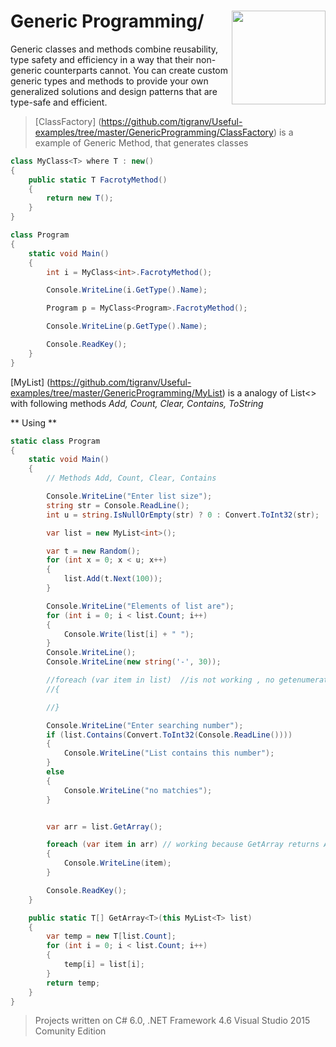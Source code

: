 # Generic Programming/  <img src="https://cloud.githubusercontent.com/assets/24522089/21962098/41a510c8-db36-11e6-95ef-eb392a0a1919.png" align="right" width="150px" height="150px" /> 

Generic classes and methods combine reusability, type safety and efficiency in a way that their non-generic counterparts cannot. You can create custom generic types and methods to provide your own generalized solutions and design patterns that are type-safe and efficient.


> [ClassFactory] (https://github.com/tigranv/Useful-examples/tree/master/GenericProgramming/ClassFactory) is a example of Generic Method, that generates classes 


```c#
class MyClass<T> where T : new()
{
    public static T FacrotyMethod()
    {
        return new T();
    }
}

class Program
{
    static void Main()
    {
        int i = MyClass<int>.FacrotyMethod();

        Console.WriteLine(i.GetType().Name);

        Program p = MyClass<Program>.FacrotyMethod();

        Console.WriteLine(p.GetType().Name);

        Console.ReadKey();
    }
}
```

[MyList] (https://github.com/tigranv/Useful-examples/tree/master/GenericProgramming/MyList) is a analogy of List<> with following methods *Add, Count, Clear, Contains, ToString*



** Using **

```c#
static class Program
{
    static void Main()
    {
        // Methods Add, Count, Clear, Contains

        Console.WriteLine("Enter list size");
        string str = Console.ReadLine();
        int u = string.IsNullOrEmpty(str) ? 0 : Convert.ToInt32(str);

        var list = new MyList<int>();

        var t = new Random();
        for (int x = 0; x < u; x++)
        {
            list.Add(t.Next(100));
        }

        Console.WriteLine("Elements of list are");
        for (int i = 0; i < list.Count; i++)
        {
            Console.Write(list[i] + " ");
        }
        Console.WriteLine();
        Console.WriteLine(new string('-', 30));

        //foreach (var item in list)  //is not working , no getenumerator
        //{

        //}

        Console.WriteLine("Enter searching number");
        if (list.Contains(Convert.ToInt32(Console.ReadLine())))
        {
            Console.WriteLine("List contains this number");
        }
        else
        {
            Console.WriteLine("no matchies");
        }


        var arr = list.GetArray();

        foreach (var item in arr) // working because GetArray returns Array tape
        {
            Console.WriteLine(item);
        }

        Console.ReadKey();
    }

    public static T[] GetArray<T>(this MyList<T> list)
    {
        var temp = new T[list.Count];
        for (int i = 0; i < list.Count; i++)
        {
            temp[i] = list[i];
        }
        return temp;
    }
}

```

> Projects written on C# 6.0, .NET Framework 4.6 Visual Studio 2015 Comunity Edition
